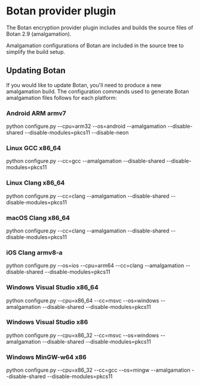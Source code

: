 # Botan provider plugin

The Botan encryption provider plugin includes and builds the source files of Botan 2.9 (amalgamation).

Amalgamation configurations of Botan are included in the source tree to simplify the build setup.

## Updating Botan
If you would like to update Botan, you'll need to produce a new amalgamation build. The configuration commands used to generate Botan amalgamation files follows for each platform:

### Android ARM armv7
python configure.py --cpu=arm32 --os=android --amalgamation --disable-shared --disable-modules=pkcs11 --disable-neon

### Linux GCC x86_64
python configure.py --cc=gcc --amalgamation --disable-shared --disable-modules=pkcs11

### Linux Clang x86_64
python configure.py --cc=clang --amalgamation --disable-shared --disable-modules=pkcs11

### macOS Clang x86_64
python configure.py --cc=clang --amalgamation --disable-shared --disable-modules=pkcs11

### iOS Clang armv8-a
python configure.py --os=ios --cpu=arm64 --cc=clang --amalgamation --disable-shared --disable-modules=pkcs11

### Windows Visual Studio x86_64
python configure.py --cpu=x86_64 --cc=msvc --os=windows --amalgamation --disable-shared --disable-modules=pkcs11

### Windows Visual Studio x86
python configure.py --cpu=x86_32 --cc=msvc --os=windows --amalgamation --disable-shared --disable-modules=pkcs11

### Windows MinGW-w64 x86
python configure.py --cpu=x86_32 --cc=gcc --os=mingw --amalgamation --disable-shared --disable-modules=pkcs11

